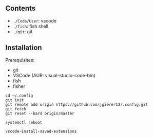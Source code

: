 ## Contents

- `./Code/User`: vscode
- `./fish`: fish shell
- `./git`: git

## Installation

Prerequisites:

- git
- VSCode (AUR: visual-studio-code-bin)
- fish
- fisher

```fish
cd ~/.config
git init
git remote add origin https://github.com/jgierer12/.config.git
git fetch
git reset --hard origin/master

systemctl reboot

vscode-install-saved-extensions
```
